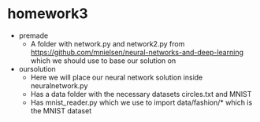 # homework3

- premade
  - A folder with network.py and network2.py from https://github.com/mnielsen/neural-networks-and-deep-learning which we should use to base our solution on
- oursolution
  - Here we will place our neural network solution inside neuralnetwork.py
  - Has a data folder with the necessary datasets circles.txt and MNIST
  - Has mnist_reader.py which we use to import data/fashion/* which is the MNIST dataset
